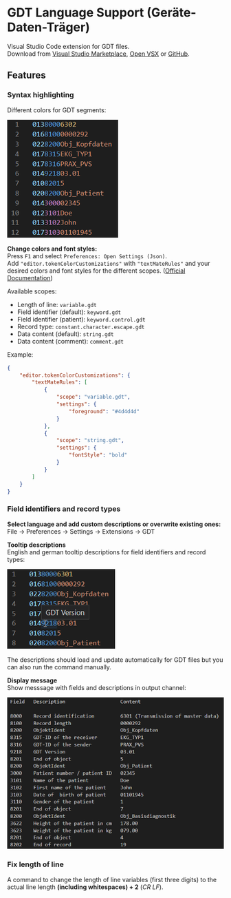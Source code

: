 # GDT Language Support (**G**eräte-**D**aten-**T**räger)

Visual Studio Code extension for GDT files.  
Download from [Visual Studio Marketplace][1], [Open VSX][2] or [GitHub][3].

## Features
### Syntax highlighting

Different colors for GDT segments:  

![Syntax_highlighting_Screenshoot](https://github.com/Lixfeld/VSCode-GDT-Extension/raw/master/images/Syntax_highlighting.PNG)  

**Change colors and font styles:**  
Press `F1` and select `Preferences: Open Settings (Json)`.  
Add `"editor.tokenColorCustomizations"` with `"textMateRules"` and your desired colors and font styles for the different scopes.
([Official Documentation](https://code.visualstudio.com/docs/getstarted/themes#_editor-syntax-highlighting))

Available scopes:
- Length of line: `variable.gdt`
- Field identifier (default): `keyword.gdt`
- Field identifier (patient): `keyword.control.gdt`
- Record type: `constant.character.escape.gdt`
- Data content (default): `string.gdt`
- Data content (comment): `comment.gdt`

Example: 
```json
{
    "editor.tokenColorCustomizations": {
        "textMateRules": [
            {
                "scope": "variable.gdt",
                "settings": {
                    "foreground": "#4d4d4d"
                }
            },
            {
                "scope": "string.gdt",
                "settings": {
                    "fontStyle": "bold"
                }
            }
        ]
    }
}
```
### Field identifiers and record types
**Select language and add custom descriptions or overwrite existing ones:**   
File -> Preferences -> Settings -> Extensions -> GDT  

**Tooltip descriptions**  
English and german tooltip descriptions for field identifiers and record types:  

![Tooltip_Screenshoot](https://github.com/Lixfeld/VSCode-GDT-Extension/raw/master/images/Tooltip.PNG)  

The descriptions should load and update automatically for GDT files but you can also run the command manually.  

**Display message**  
Show messsage with fields and descriptions in output channel:

![Output_channel_Screenshoot](https://github.com/Lixfeld/VSCode-GDT-Extension/raw/master/images/Output_channel.PNG)  

### Fix length of line
A command to change the length of line variables (first three digits) to the actual line length **(including whitespaces) + 2** (*CR LF*).

[1]: https://marketplace.visualstudio.com/items?itemName=Lixfeld.gdt
[2]: https://open-vsx.org/extension/Lixfeld/gdt
[3]: https://github.com/Lixfeld/VSCode-GDT-Extension/releases
